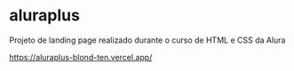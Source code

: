 # aluraplus
Projeto de landing page realizado durante o curso de HTML e CSS da Alura

https://aluraplus-blond-ten.vercel.app/
